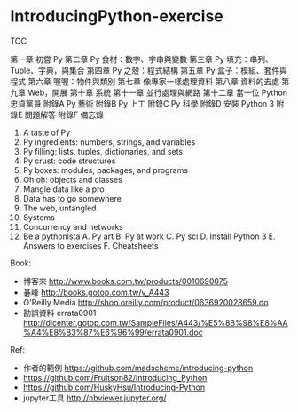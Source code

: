# IntroducingPython-exercise

TOC

第一章 初嘗 Py
第二章 Py 食材：數字、字串與變數
第三章 Py 填充：串列、Tuple、字典，與集合
第四章 Py 之殼：程式結構
第五章 Py 盒子：模組、套件與程式
第六章 喔喔：物件與類別
第七章 像專家一樣處理資料
第八章 資料的去處
第九章 Web，開展
第十章 系統
第十一章 並行處理與網路
第十二章 當一位 Python 忠貞黨員
附錄A Py 藝術 
附錄B Py 上工 
附錄C Py 科學 
附錄D 安裝 Python 3 
附錄E 問題解答 
附錄F 備忘錄

1. A taste of Py
2. Py ingredients: numbers, strings, and variables
3. Py filling: lists, tuples, dictionaries, and sets
4. Py crust: code structures
5. Py boxes: modules, packages, and programs
6. Oh oh: objects and classes
7. Mangle data like a pro
8. Data has to go somewhere
9. The web, untangled
10. Systems
11. Concurrency and networks
12. Be a pythonista
A. Py art
B. Py at work
C. Py sci
D. Install Python 3
E. Answers to exercises
F. Cheatsheets

Book:
  * 博客來 http://www.books.com.tw/products/0010690075
  * 碁峰 http://books.gotop.com.tw/v_A443
  * O'Reilly Media http://shop.oreilly.com/product/0636920028659.do
  * 勘誤資料 errata0901 http://dlcenter.gotop.com.tw/SampleFiles/A443/%E5%8B%98%E8%AA%A4%E8%B3%87%E6%96%99/errata0901.doc


Ref:
  * 作者的範例 https://github.com/madscheme/introducing-python
  * https://github.com/Fruitson82/Introducing_Python
  * https://github.com/HuskyHsu/Introducing-Python
  * jupyter工具 http://nbviewer.jupyter.org/
